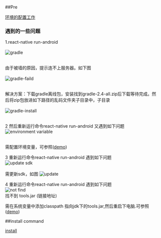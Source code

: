 ##Pre

[环境的配置工作](http://blog.csdn.net/u013278099/article/details/51451889)

### 遇到的一些问题

1.react-native run-android <br/><br/>
 ![gradle](http://thumbnail0.baidupcs.com/thumbnail/392383d3f1f31204ecfd2b726d4b6a75?fid=2299077220-250528-36176424076056&time=1468378800&rt=pr&sign=FDTAER-DCb740ccc5511e5e8fedcff06b081203-w8zklJo8tT2s1H9fm8e%2fBKhWAJA%3d&expires=8h&chkbd=0&chkv=0&dp-logid=4510325800655642832&dp-callid=0&size=c1920_u1080&quality=90)<br/><br/>
 
由于被墙的原因，提示连不上服务器。如下图<br/><br/>
![gradle-faild](http://thumbnail0.baidupcs.com/thumbnail/8a80e98c926d4151f20fa8e45bc1fcff?fid=2299077220-250528-1059835242846841&time=1468378800&rt=pr&sign=FDTAER-DCb740ccc5511e5e8fedcff06b081203-gv58ITv2Blf6BF9HghjsAJhIjak%3d&expires=8h&chkbd=0&chkv=0&dp-logid=4510325800655642832&dp-callid=0&size=c1920_u1080&quality=90)<br/><br/>

解决方案：下载gradle离线包，安装找到gradle-2.4-all.zip后下载等待完成。然后将zip包放进如下路径的乱码文件夹子目录中，子目录<br/><br/>
![gradle-install](http://thumbnail0.baidupcs.com/thumbnail/06cd51e23bb1fd3ec8ccb93e8bafb3f9?fid=2299077220-250528-821342747375584&time=1468378800&rt=pr&sign=FDTAER-DCb740ccc5511e5e8fedcff06b081203-2D%2bHvIRwiRcCQ1eKrSfzzBBIdoo%3d&expires=8h&chkbd=0&chkv=0&dp-logid=4510325800655642832&dp-callid=0&size=c1920_u1080&quality=90)<br/><br/>

2 然后重新运行命令react-native run-android 又遇到如下问题<br/>
![environment variable](http://thumbnail0.baidupcs.com/thumbnail/f340549ffca9bd74e5028ee030a37c20?fid=2299077220-250528-1026933355060702&time=1468378800&rt=pr&sign=FDTAER-DCb740ccc5511e5e8fedcff06b081203-5qsLMA%2fR2p1zuC7qmH2wmhpPkCg%3d&expires=8h&chkbd=0&chkv=0&dp-logid=4510325800655642832&dp-callid=0&size=c1920_u1080&quality=100)<br/><br/>

需配置环境变量，可参照([demo](http://blog.csdn.net/hpli148/article/details/7580055))<br/>

3 重新运行命令react-native run-android 遇到如下问题<br/>
![update sdk](http://thumbnail0.baidupcs.com/thumbnail/4ef238f815c0530e1695f089d3baf6f2?fid=2299077220-250528-636143448131596&time=1468378800&rt=pr&sign=FDTAER-DCb740ccc5511e5e8fedcff06b081203-T2vtOBXFhoXax%2ftYY3qsIVcljlY%3d&expires=8h&chkbd=0&chkv=0&dp-logid=4510325800655642832&dp-callid=0&size=c1920_u1080&quality=90)<br/><br/>
需更新sdk，如图
![update](http://thumbnail0.baidupcs.com/thumbnail/c0f66cea2b4a157b9c0720fac4e43c47?fid=2299077220-250528-1046417304802961&time=1468378800&rt=pr&sign=FDTAER-DCb740ccc5511e5e8fedcff06b081203-Q6NjxsMx4LzsWljL0MJR2ZQVL8A%3d&expires=8h&chkbd=0&chkv=0&dp-logid=4510758372676656737&dp-callid=0&size=c1920_u1080&quality=90)<br/>

4 重新运行命令react-native run-android 遇到如下问题<br/>
![not find ](http://thumbnail0.baidupcs.com/thumbnail/4b29f291baa4abb065786056e3ec5e8d?fid=2299077220-250528-3887062478496&time=1468378800&rt=pr&sign=FDTAER-DCb740ccc5511e5e8fedcff06b081203-zSAqeojCv4tULd6gLOp1rEfl4Rs%3d&expires=8h&chkbd=0&chkv=0&dp-logid=4510758372676656737&dp-callid=0&size=c1920_u1080&quality=90)<br/>
找不到 tools.jar (链接地址)

需在系统变量中添加classpath 指向jdk下的tools.jar,然后重启下电脑.可参照([demo](http://bbs.reactnative.cn/topic/95/solved-react-native-run-android%E6%97%B6%E6%8A%A5%E9%94%99-could-not-find-tools-jar/2))<br/>

##install command 
 
 [install](http://facebook.github.io/react-native/docs/getting-started.html#testing-your-react-native-installation)

 
 

   



